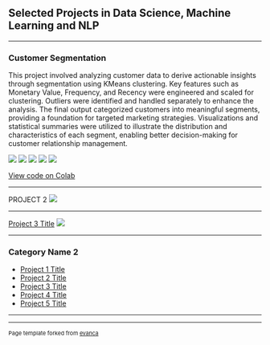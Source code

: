 ## Selected Projects in Data Science, Machine Learning and NLP

---

### Customer Segmentation 

This project involved analyzing customer data to derive actionable insights through segmentation using KMeans clustering. Key features such as Monetary Value, Frequency, and Recency were engineered and scaled for clustering. Outliers were identified and handled separately to enhance the analysis. The final output categorized customers into meaningful segments, providing a foundation for targeted marketing strategies. Visualizations and statistical summaries were utilized to illustrate the distribution and characteristics of each segment, enabling better decision-making for customer relationship management.

[![](https://img.shields.io/badge/Python-white?logo=Python)](#) [![](https://img.shields.io/badge/Jupyter-white?logo=Jupyter)](#) [![](https://img.shields.io/badge/PyTorch-white?logo=pytorch)](#) [![](https://img.shields.io/badge/Twitter-white?logo=Twitter)](#) [![](https://img.shields.io/badge/HuggingFace_Transformers-white?logo=huggingface)](#)

[View code on Colab](https://colab.research.google.com/drive/1VWvxmgF7gVLRm5Mf_ZfkSdrp_9RISwbl)

---
PROJECT 2
<img src="images/dummy_thumbnail.jpg?raw=true"/>

---
[Project 3 Title](http://example.com/)
<img src="images/dummy_thumbnail.jpg?raw=true"/>

---

### Category Name 2

- [Project 1 Title](http://example.com/)
- [Project 2 Title](http://example.com/)
- [Project 3 Title](http://example.com/)
- [Project 4 Title](http://example.com/)
- [Project 5 Title](http://example.com/)

---




---
<p style="font-size:11px">Page template forked from <a href="https://github.com/evanca/quick-portfolio">evanca</a></p>
<!-- Remove above link if you don't want to attibute -->
